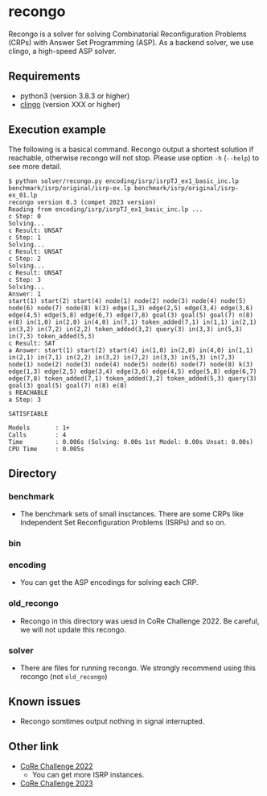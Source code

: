 # recongo
Recongo is a solver for solving Combinatorial Reconfiguration Problems (CRPs)
with Answer Set Programming (ASP). As a backend solver, we use clingo, a high-speed
ASP solver.

## Requirements
- python3 (version 3.8.3 or higher)
- [clingo](https://potassco.org/clingo/) (version XXX or higher)

## Execution example
The following is a basical command.
Recongo output a shortest solution if reachable, otherwise recongo will not stop.
Please use option `-h` (`--help`) to see more detail.
```
$ python solver/recongo.py encoding/isrp/isrpTJ_ex1_basic_inc.lp benchmark/isrp/original/isrp-ex.lp benchmark/isrp/original/isrp-ex_01.lp
recongo version 0.3 (compet 2023 version)
Reading from encoding/isrp/isrpTJ_ex1_basic_inc.lp ...
c Step: 0
Solving...
c Result: UNSAT
c Step: 1
Solving...
c Result: UNSAT
c Step: 2
Solving...
c Result: UNSAT
c Step: 3
Solving...
Answer: 1
start(1) start(2) start(4) node(1) node(2) node(3) node(4) node(5) node(6) node(7) node(8) k(3) edge(1,3) edge(2,5) edge(3,4) edge(3,6) edge(4,5) edge(5,8) edge(6,7) edge(7,8) goal(3) goal(5) goal(7) n(8) e(8) in(1,0) in(2,0) in(4,0) in(7,1) token_added(7,1) in(1,1) in(2,1) in(3,2) in(7,2) in(2,2) token_added(3,2) query(3) in(3,3) in(5,3) in(7,3) token_added(5,3)
c Result: SAT
a Answer: start(1) start(2) start(4) in(1,0) in(2,0) in(4,0) in(1,1) in(2,1) in(7,1) in(2,2) in(3,2) in(7,2) in(3,3) in(5,3) in(7,3) node(1) node(2) node(3) node(4) node(5) node(6) node(7) node(8) k(3) edge(1,3) edge(2,5) edge(3,4) edge(3,6) edge(4,5) edge(5,8) edge(6,7) edge(7,8) token_added(7,1) token_added(3,2) token_added(5,3) query(3) goal(3) goal(5) goal(7) n(8) e(8)
s REACHABLE
a Step: 3 

SATISFIABLE

Models       : 1+
Calls        : 4
Time         : 0.006s (Solving: 0.00s 1st Model: 0.00s Unsat: 0.00s)
CPU Time     : 0.005s
```

## Directory
### benchmark
- The benchmark sets of small insctances. There are some CRPs like
  Independent Set Reconfiguration Problems (ISRPs) and so on.

### bin


### encoding
- You can get the ASP encodings for solving each CRP.

### old_recongo
- Recongo in this directory was uesd in CoRe Challenge 2022.
  Be careful, we will not update this recongo.

### solver
- There are files for running recongo.
  We strongly recommend using this recongo (not `old_recongo`)

## Known issues
- Recongo somtimes output nothing in signal interrupted.

## Other link
- [CoRe Challenge 2022](https://core-challenge.github.io/2022/)
  - You can get more ISRP instances.
- [CoRe Challenge 2023](https://core-challenge.github.io/2023/)